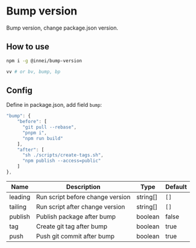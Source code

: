 # Bump version

Bump version, change package.json version.

## How to use

```bash
npm i -g @innei/bump-version

vv # or bv, bump, bp
```

## Config

Define in package.json, add field `bump`:

```js
"bump": {
    "before": [
      "git pull --rebase",
      "pnpm i",
      "npm run build"
    ],
    "after": [
      "sh ./scripts/create-tags.sh",
      "npm publish --access=public"
    ]
},
```

| Name    | Description                      | Type     | Default |
| ------- | -------------------------------- | -------- | ------- |
| leading  | Run script before change version | string[] | `[]`    |
| tailing   | Run script after change version  | string[] | `[]`    |
| publish | Publish package after bump       | boolean  | false   |
| tag     | Create git tag after bump        | boolean  | true    |
| push    | Push git commit after bump       | boolean  | true    |
